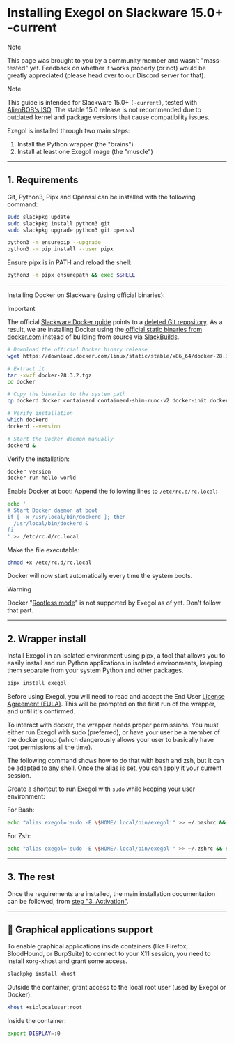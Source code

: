 # Installing Exegol on Slackware 15.0+ -current


> [!NOTE] 
> This page was brought to you by a community member and wasn't "mass-tested" yet. Feedback on whether it works properly (or not) would be greatly appreciated (please head over to our Discord server for that).


> [!NOTE]
> This guide is intended for Slackware 15.0+ `(-current)`, tested with [AlienBOB's ISO](https://slackware.uk/people/alien-current-iso/slackware64-current-iso/). The stable 15.0 release is not recommended due to outdated kernel and package versions that cause compatibility issues.

Exegol is installed through two main steps:

1. Install the Python wrapper (the "brains")
2. Install at least one Exegol image (the "muscle")

---
## 1. Requirements

Git, Python3, Pipx and Openssl can be installed with the following command:

```bash
sudo slackpkg update
sudo slackpkg install python3 git
sudo slackpkg upgrade python3 git openssl
```

```bash
python3 -m ensurepip --upgrade
python3 -m pip install --user pipx
```

Ensure pipx is in PATH and reload the shell:

```bash
python3 -m pipx ensurepath && exec $SHELL
```

---

Installing Docker on Slackware (using official binaries):

>[!IMPORTANT]
>The official [Slackware Docker guide](https://docs.slackware.com/howtos:cloud:docker) points to a [deleted Git repository](https://github.com/dslackw/slpkg.git).
As a result, we are installing Docker using the [official static binaries from docker.com](https://download.docker.com/linux/static/stable/x86_64/) instead of building from source via [SlackBuilds](http://www.slackware.com/~alien/slackbuilds/docker/).

```bash
# Download the official Docker binary release
wget https://download.docker.com/linux/static/stable/x86_64/docker-28.3.2.tgz

# Extract it
tar -xvzf docker-28.3.2.tgz
cd docker

# Copy the binaries to the system path
cp dockerd docker containerd containerd-shim-runc-v2 docker-init docker-proxy runc ctr /usr/local/bin/

# Verify installation
which dockerd
dockerd --version

# Start the Docker daemon manually
dockerd &
```

Verify the installation:

```bash
docker version
docker run hello-world
```


Enable Docker at boot: Append the following lines to `/etc/rc.d/rc.local`:

```bash
echo '
# Start Docker daemon at boot
if [ -x /usr/local/bin/dockerd ]; then
  /usr/local/bin/dockerd &
fi
' >> /etc/rc.d/rc.local
```

Make the file executable:

```bash
chmod +x /etc/rc.d/rc.local
```

Docker will now start automatically every time the system boots.

> [!WARNING]
> Docker "[Rootless mode](https://docs.docker.com/engine/security/rootless/)" is not supported by Exegol as of yet. Don't follow that part.

---

## 2. Wrapper install 

Install Exegol in an isolated environment using pipx, a tool that allows you to easily install and run Python applications in isolated environments, keeping them separate from your system Python and other packages.

```bash
pipx install exegol
```


Before using Exegol, you will need to read and accept the End User [License Agreement (EULA)](https://docs.exegol.com/legal/eula). This will be prompted on the first run of the wrapper, and until it's confirmed.

To interact with docker, the wrapper needs proper permissions. You must either run Exegol with sudo (preferred), or have your user be a member of the docker group (which dangerously allows your user to basically have root permissions all the time).

The following command shows how to do that with bash and zsh, but it can be adapted to any shell. Once the alias is set, you can apply it your current session.


Create a shortcut to run Exegol with `sudo` while keeping your user environment:

For Bash:

```bash
echo "alias exegol='sudo -E \$HOME/.local/bin/exegol'" >> ~/.bashrc && source ~/.bashrc
```

For Zsh:

```zsh
echo "alias exegol='sudo -E \$HOME/.local/bin/exegol'" >> ~/.zshrc && source ~/.zshrc
```


---
## 3. The rest

Once the requirements are installed, the main installation documentation can be followed, from [step "3. Activation"](https://docs.exegol.com/first-install#_3-activation).

---
## 🌅 Graphical applications support 

To enable graphical applications inside containers (like Firefox, BloodHound, or BurpSuite) to connect to your X11 session, you need to install xorg-xhost and grant some access.

```bash
slackpkg install xhost
```

Outside the container, grant access to the local root user (used by Exegol or Docker):

```bash
xhost +si:localuser:root
```

Inside the container:

```bash
export DISPLAY=:0
```
